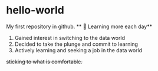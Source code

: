 # hello-world
My first repository in github.
** 🌱 Learning more each day** 
1. Gained interest in switching to the data world
2. Decided to take the plunge and commit to learning
3. Actively learning and seeking a job in the data world

~~sticking to what is comfortable.~~

